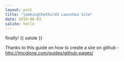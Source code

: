 ```yaml
---
layout: post
title: "joekingthethird3 Launches Site"
date: 2019-08-03
salute: hello
---
```


finally! {{  salute }}

Thanks to this guide on how to create a site on github  - http://jmcglone.com/guides/github-pages/
